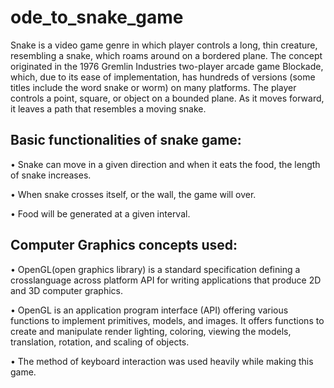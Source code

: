 # ode_to_snake_game
Snake is a video game genre in which player controls a long, thin creature,
resembling a snake, which roams around on a bordered plane. The concept
originated in the 1976 Gremlin Industries two-player arcade game Blockade,
which, due to its ease of implementation, has hundreds of versions (some titles
include the word snake or worm) on many platforms.
The player controls a point, square, or object on a bounded plane. As it moves
forward, it leaves a path that resembles a moving snake.
## Basic functionalities of snake game:
• Snake can move in a given direction and when it eats the food, the length of snake increases.

• When snake crosses itself, or the wall, the game will over.

• Food will be generated at a given interval.

## Computer Graphics concepts used:
• OpenGL(open graphics library) is a standard specification defining a crosslanguage across platform API for writing applications that produce 2D and 3D computer graphics.

• OpenGL is an application program interface (API) offering various functions to implement primitives, models, and images. It offers functions to create and manipulate render lighting, coloring, viewing the models, translation, rotation, and scaling of objects.

• The method of keyboard interaction was used heavily while making this game.
